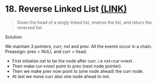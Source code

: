 # 18. Reverse Linked List [(LINK)](https://leetcode.com/problems/reverse-linked-list/)

> Given the head of a singly linked list, reverse the list, and return the reversed list.

Solution:

We maintain 3 pointers, curr, nxt and prev. All the events occur in a chain.
Preassign: prev = NULL and curr = head.

* First initialize nxt to be the node after curr. i.e nxt=cur->next .
* Then make cur->next point to prev (next node pointer).
* Then we make prev now point to (one node ahead) the curr node.
* At last we move curr also one node ahead to nxt.